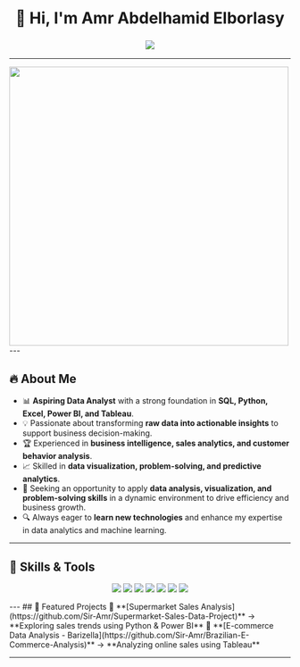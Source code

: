<h1 align="center">
  👋 Hi, I'm Amr Abdelhamid Elborlasy  
</h1>

<h3 align="center">
  <img src="https://readme-typing-svg.demolab.com?font=Fira+Code&size=22&pause=1000&color=F7F7F7&background=FF8C00&center=true&width=500&lines=Data+Analyst+%7C+Python+%7C+SQL+%7C+Power+BI;Building+Interactive+Dashboards;Passionate+about+Data+Analyst" />
</h3>

---
<img src="https://media.giphy.com/media/xUA7bdpLxQhsSQdyog/giphy.gif" width="500">
---

## 🔥 About Me  
- 📊 **Aspiring Data Analyst** with a strong foundation in **SQL, Python, Excel, Power BI, and Tableau**.  
- 💡 Passionate about transforming **raw data into actionable insights** to support business decision-making.  
- 🏆 Experienced in **business intelligence, sales analytics, and customer behavior analysis**.  
- 📈 Skilled in **data visualization, problem-solving, and predictive analytics**.  
- 🚀 Seeking an opportunity to apply **data analysis, visualization, and problem-solving skills** in a dynamic environment to drive efficiency and business growth.  
- 🔍 Always eager to **learn new technologies** and enhance my expertise in data analytics and machine learning.
  
---
## 🚀 Skills & Tools  
<p align="center">
  <img src="https://img.shields.io/badge/Python-3776AB?style=for-the-badge&logo=python&logoColor=white" />
  <img src="https://img.shields.io/badge/Pandas-150458?style=for-the-badge&logo=pandas&logoColor=white" />
  <img src="https://img.shields.io/badge/SQL-4479A1?style=for-the-badge&logo=mysql&logoColor=white" />
  <img src="https://img.shields.io/badge/PowerBI-F2C811?style=for-the-badge&logo=powerbi&logoColor=black" />
  <img src="https://img.shields.io/badge/Tableau-E97627?style=for-the-badge&logo=tableau&logoColor=white" />
  <img src="https://img.shields.io/badge/Excel-217346?style=for-the-badge&logo=microsoft-excel&logoColor=white" />
  <img src="https://img.shields.io/badge/Matplotlib-#ffffff?style=for-the-badge&logo=plotly&logoColor=blue" />
</p>
---
## 📂 Featured Projects  
🔹 **[Supermarket Sales Analysis](https://github.com/Sir-Amr/Supermarket-Sales-Data-Project)** → **Exploring sales trends using Python & Power BI**  
🔹 **[E-commerce Data Analysis - Barizella](https://github.com/Sir-Amr/Brazilian-E-Commerce-Analysis)** → **Analyzing online sales using Tableau**  

---
